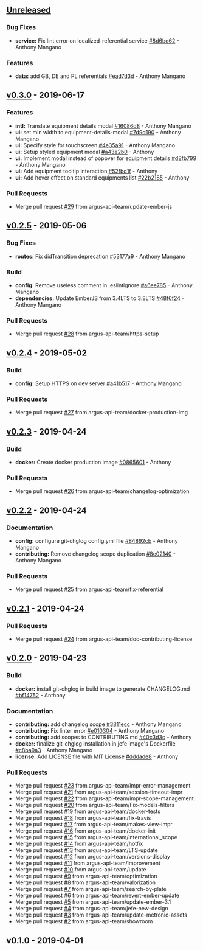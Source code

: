 <a name="unreleased"></a>
## [Unreleased]

### Bug Fixes
- **service:** Fix lint error on localized-referential service [#8d6bd62](https://github.com/argus-api-team/jefe/commit/8d6bd62) - Anthony Mangano

### Features
- **data:** add GB, DE and PL referentials [#ead7d3d](https://github.com/argus-api-team/jefe/commit/ead7d3d) - Anthony Mangano


<a name="v0.3.0"></a>
## [v0.3.0] - 2019-06-17
### Features
- **intl:** Translate equipment details modal [#16086d8](https://github.com/argus-api-team/jefe/commit/16086d8) - Anthony Mangano
- **ui:** set min width to equipment-details-modal [#7d9d190](https://github.com/argus-api-team/jefe/commit/7d9d190) - Anthony Mangano
- **ui:** Specify style for touchscreen [#4e35a91](https://github.com/argus-api-team/jefe/commit/4e35a91) - Anthony Mangano
- **ui:** Setup styled equipment modal [#a43e2b0](https://github.com/argus-api-team/jefe/commit/a43e2b0) - Anthony
- **ui:** Implement modal instead of popover for equipment details [#d8fb799](https://github.com/argus-api-team/jefe/commit/d8fb799) - Anthony Mangano
- **ui:** Add equipment tooltip interaction [#52fbd1f](https://github.com/argus-api-team/jefe/commit/52fbd1f) - Anthony
- **ui:** Add hover effect on standard equipments list [#22b2185](https://github.com/argus-api-team/jefe/commit/22b2185) - Anthony

### Pull Requests
- Merge pull request [#29](https://github.com/argus-api-team/jefe/issues/29) from argus-api-team/update-ember-js


<a name="v0.2.5"></a>
## [v0.2.5] - 2019-05-06
### Bug Fixes
- **routes:** Fix didTransition deprecation [#53177a9](https://github.com/argus-api-team/jefe/commit/53177a9) - Anthony Mangano

### Build
- **config:** Remove useless comment in .eslintignore [#a6ee785](https://github.com/argus-api-team/jefe/commit/a6ee785) - Anthony Mangano
- **dependencies:** Update EmberJS from 3.4LTS to 3.8LTS [#48f6f24](https://github.com/argus-api-team/jefe/commit/48f6f24) - Anthony Mangano

### Pull Requests
- Merge pull request [#28](https://github.com/argus-api-team/jefe/issues/28) from argus-api-team/https-setup


<a name="v0.2.4"></a>
## [v0.2.4] - 2019-05-02
### Build
- **config:** Setup HTTPS on dev server [#a41b517](https://github.com/argus-api-team/jefe/commit/a41b517) - Anthony Mangano

### Pull Requests
- Merge pull request [#27](https://github.com/argus-api-team/jefe/issues/27) from argus-api-team/docker-production-img


<a name="v0.2.3"></a>
## [v0.2.3] - 2019-04-24
### Build
- **docker:** Create docker production image [#0865601](https://github.com/argus-api-team/jefe/commit/0865601) - Anthony

### Pull Requests
- Merge pull request [#26](https://github.com/argus-api-team/jefe/issues/26) from argus-api-team/changelog-optimization


<a name="v0.2.2"></a>
## [v0.2.2] - 2019-04-24
### Documentation
- **config:** configure git-chglog config.yml file [#84892cb](https://github.com/argus-api-team/jefe/commit/84892cb) - Anthony Mangano
- **contributing:** Remove changelog scope duplication [#8e02140](https://github.com/argus-api-team/jefe/commit/8e02140) - Anthony Mangano

### Pull Requests
- Merge pull request [#25](https://github.com/argus-api-team/jefe/issues/25) from argus-api-team/fix-referential


<a name="v0.2.1"></a>
## [v0.2.1] - 2019-04-24
### Pull Requests
- Merge pull request [#24](https://github.com/argus-api-team/jefe/issues/24) from argus-api-team/doc-contributing-license


<a name="v0.2.0"></a>
## [v0.2.0] - 2019-04-23
### Build
- **docker:** install git-chglog in build image to generate CHANGELOG.md [#bf14752](https://github.com/argus-api-team/jefe/commit/bf14752) - Anthony

### Documentation
- **contributing:** add changelog scope [#3811ecc](https://github.com/argus-api-team/jefe/commit/3811ecc) - Anthony Mangano
- **contributing:** Fix linter error [#e010304](https://github.com/argus-api-team/jefe/commit/e010304) - Anthony Mangano
- **contributing:** add scopes to CONTRIBUTING.md [#40c3d3c](https://github.com/argus-api-team/jefe/commit/40c3d3c) - Anthony
- **docker:** finalize git-chglog installation in jefe image's Dockerfile [#c8ba9a3](https://github.com/argus-api-team/jefe/commit/c8ba9a3) - Anthony Mangano
- **license:** Add LICENSE file with MIT License [#dddade8](https://github.com/argus-api-team/jefe/commit/dddade8) - Anthony

### Pull Requests
- Merge pull request [#23](https://github.com/argus-api-team/jefe/issues/23) from argus-api-team/impr-error-management
- Merge pull request [#21](https://github.com/argus-api-team/jefe/issues/21) from argus-api-team/session-timeout-impr
- Merge pull request [#22](https://github.com/argus-api-team/jefe/issues/22) from argus-api-team/impr-scope-management
- Merge pull request [#20](https://github.com/argus-api-team/jefe/issues/20) from argus-api-team/Fix-models-filters
- Merge pull request [#19](https://github.com/argus-api-team/jefe/issues/19) from argus-api-team/docker-tests
- Merge pull request [#18](https://github.com/argus-api-team/jefe/issues/18) from argus-api-team/fix-travis
- Merge pull request [#17](https://github.com/argus-api-team/jefe/issues/17) from argus-api-team/makes-view-impr
- Merge pull request [#16](https://github.com/argus-api-team/jefe/issues/16) from argus-api-team/docker-init
- Merge pull request [#15](https://github.com/argus-api-team/jefe/issues/15) from argus-api-team/international_scope
- Merge pull request [#14](https://github.com/argus-api-team/jefe/issues/14) from argus-api-team/hotfix
- Merge pull request [#13](https://github.com/argus-api-team/jefe/issues/13) from argus-api-team/LTS-update
- Merge pull request [#12](https://github.com/argus-api-team/jefe/issues/12) from argus-api-team/versions-display
- Merge pull request [#11](https://github.com/argus-api-team/jefe/issues/11) from argus-api-team/improvement
- Merge pull request [#10](https://github.com/argus-api-team/jefe/issues/10) from argus-api-team/update
- Merge pull request [#9](https://github.com/argus-api-team/jefe/issues/9) from argus-api-team/optimization
- Merge pull request [#8](https://github.com/argus-api-team/jefe/issues/8) from argus-api-team/valorization
- Merge pull request [#7](https://github.com/argus-api-team/jefe/issues/7) from argus-api-team/search-by-plate
- Merge pull request [#6](https://github.com/argus-api-team/jefe/issues/6) from argus-api-team/revert-ember-update
- Merge pull request [#5](https://github.com/argus-api-team/jefe/issues/5) from argus-api-team/update-ember-3.1
- Merge pull request [#4](https://github.com/argus-api-team/jefe/issues/4) from argus-api-team/jefe-new-design
- Merge pull request [#3](https://github.com/argus-api-team/jefe/issues/3) from argus-api-team/update-metronic-assets
- Merge pull request [#2](https://github.com/argus-api-team/jefe/issues/2) from argus-api-team/showroom


<a name="v0.1.0"></a>
## v0.1.0 - 2019-04-01

[Unreleased]: https://github.com/argus-api-team/jefe/compare/v0.3.0...HEAD
[v0.3.0]: https://github.com/argus-api-team/jefe/compare/v0.2.5...v0.3.0
[v0.2.5]: https://github.com/argus-api-team/jefe/compare/v0.2.4...v0.2.5
[v0.2.4]: https://github.com/argus-api-team/jefe/compare/v0.2.3...v0.2.4
[v0.2.3]: https://github.com/argus-api-team/jefe/compare/v0.2.2...v0.2.3
[v0.2.2]: https://github.com/argus-api-team/jefe/compare/v0.2.1...v0.2.2
[v0.2.1]: https://github.com/argus-api-team/jefe/compare/v0.2.0...v0.2.1
[v0.2.0]: https://github.com/argus-api-team/jefe/compare/v0.1.0...v0.2.0

